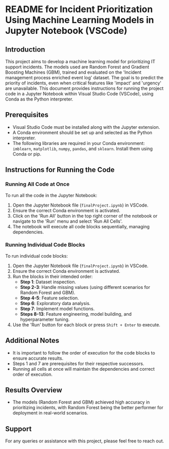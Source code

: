 # README for Incident Prioritization Using Machine Learning Models in Jupyter Notebook (VSCode)

## Introduction
This project aims to develop a machine learning model for prioritizing IT support incidents. The models used are Random Forest and Gradient Boosting Machines (GBM), trained and evaluated on the 'Incident management process enriched event log' dataset. The goal is to predict the priority of incidents, even when critical features like 'impact' and 'urgency' are unavailable. This document provides instructions for running the project code in a Jupyter Notebook within Visual Studio Code (VSCode), using Conda as the Python interpreter.

## Prerequisites
- Visual Studio Code must be installed along with the Jupyter extension.
- A Conda environment should be set up and selected as the Python interpreter.
- The following libraries are required in your Conda environment: `imblearn`, `matplotlib`, `numpy`, `pandas`, and `sklearn`. Install them using Conda or pip.

## Instructions for Running the Code

### Running All Code at Once
To run all the code in the Jupyter Notebook:
1. Open the Jupyter Notebook file (`finalProject.ipynb`) in VSCode.
2. Ensure the correct Conda environment is activated.
3. Click on the 'Run All' button in the top right corner of the notebook or navigate to the 'Run' menu and select 'Run All Cells'.
4. The notebook will execute all code blocks sequentially, managing dependencies.

### Running Individual Code Blocks
To run individual code blocks:
1. Open the Jupyter Notebook file (`finalProject.ipynb`) in VSCode.
2. Ensure the correct Conda environment is activated.
3. Run the blocks in their intended order:
    - **Step 1**: Dataset inspection.
    - **Step 2-3**: Handle missing values (using different scenarios for Random Forest and GBM).
    - **Step 4-5**: Feature selection.
    - **Step 6**: Exploratory data analysis.
    - **Step 7**: Implement model functions.
    - **Steps 8-13**: Feature engineering, model building, and hyperparameter tuning.
4. Use the 'Run' button for each block or press `Shift + Enter` to execute.

## Additional Notes
- It is important to follow the order of execution for the code blocks to ensure accurate results.
- Steps 1 and 7 are prerequisites for their respective successors.
- Running all cells at once will maintain the dependencies and correct order of execution.

## Results Overview
- The models (Random Forest and GBM) achieved high accuracy in prioritizing incidents, with Random Forest being the better performer for deployment in real-world scenarios.

## Support
For any queries or assistance with this project, please feel free to reach out.
